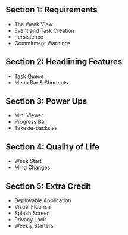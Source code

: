 ## Section 1: Requirements
- The Week View
- Event and Task Creation
- Persistence
- Commitment Warnings 

## Section 2: Headlining Features
- Task Queue
- Menu Bar & Shortcuts

## Section 3: Power Ups
- Mini Viewer
- Progress Bar
- Takesie-backsies

## Section 4: Quality of Life
- Week Start
- Mind Changes

## Section 5: Extra Credit
- Deployable Application
- Visual Flourish
- Splash Screen
- Privacy Lock
- Weekly Starters
